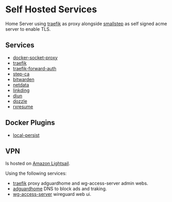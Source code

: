 # Self Hosted Services

Home Server using [traefik](https://containo.us/traefik/) as proxy alongside [smallstep](https://smallstep.com/) as self signed acme server to enable TLS.

## Services

- [docker-socket-proxy](https://github.com/Tecnativa/docker-socket-proxy)
- [traefik](https://github.com/containous/traefik)
- [traefik-forward-auth](https://github.com/thomseddon/traefik-forward-auth)
- [step-ca](https://github.com/smallstep/certificates)
- [bitwarden](https://github.com/dani-garcia/bitwarden_rs)
- [netdata](https://github.com/netdata/netdata)
- [linkding](https://github.com/sissbruecker/linkding)
- [diun](https://github.com/crazy-max/diun)
- [dozzle](https://github.com/amir20/dozzle)
- [rxresume](https://github.com/AmruthPillai/Reactive-Resume)

## Docker Plugins

- [local-persist](https://github.com/MatchbookLab/local-persist)

## VPN

Is hosted on [Amazon Lightsail](https://aws.amazon.com/lightsail/).

Using the following services:

- [traefik](https://github.com/containous/traefik) proxy adguardhome and wg-access-server admin webs.
- [adguardhome](https://github.com/AdguardTeam/AdGuardHome) DNS to block ads and traking.
- [wg-access-server](https://github.com/Place1/wg-access-server) wireguard web ui.